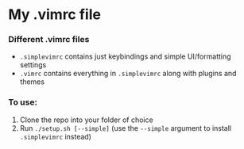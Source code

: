 # My .vimrc file
### Different .vimrc files
- `.simplevimrc` contains just keybindings and simple UI/formatting settings
- `.vimrc` contains everything in `.simplevimrc` along with plugins and themes

### To use:
1. Clone the repo into your folder of choice
2. Run `./setup.sh [--simple]` (use the `--simple` argument to install `.simplevimrc` instead)
